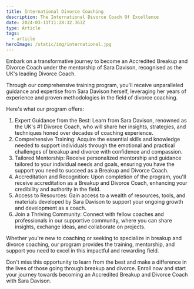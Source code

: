 ```yaml
---
title: International Divorce Coaching
description: The International Divorce Coach Of Excellence
date: 2024-03-11T11:28:32.363Z
type: Article
tags:
  - article
heroImage: /static/img/international.jpg
---
```

Embark on a transformative journey to become an Accredited Breakup and Divorce Coach under the mentorship of Sara Davison, recognised as the UK's leading Divorce Coach.

Through our comprehensive training program, you'll receive unparalleled guidance and expertise from Sara Davison herself, leveraging her years of experience and proven methodologies in the field of divorce coaching.

Here's what our program offers:

1. Expert Guidance from the Best: Learn from Sara Davison, renowned as the UK's #1 Divorce Coach, who will share her insights, strategies, and techniques honed over decades of coaching experience.
2. Comprehensive Training: Acquire the essential skills and knowledge needed to support individuals through the emotional and practical challenges of breakup and divorce with confidence and compassion.
3. Tailored Mentorship: Receive personalized mentorship and guidance tailored to your individual needs and goals, ensuring you have the support you need to succeed as a Breakup and Divorce Coach.
4. Accreditation and Recognition: Upon completion of the program, you'll receive accreditation as a Breakup and Divorce Coach, enhancing your credibility and authority in the field.
5. Access to Resources: Gain access to a wealth of resources, tools, and materials developed by Sara Davison to support your ongoing growth and development as a coach.
6. Join a Thriving Community: Connect with fellow coaches and professionals in our supportive community, where you can share insights, exchange ideas, and collaborate on projects.

Whether you're new to coaching or seeking to specialize in breakup and divorce coaching, our program provides the training, mentorship, and support you need to excel in this impactful and rewarding field.

Don't miss this opportunity to learn from the best and make a difference in the lives of those going through breakup and divorce. Enroll now and start your journey towards becoming an Accredited Breakup and Divorce Coach with Sara Davison.

